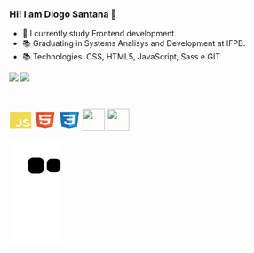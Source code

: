 ### Hi! I am Diogo Santana 👋
<ul>
<li>🌱 I currently study Frontend development.
<li>📚  Graduating in Systems Analisys and Development at IFPB.
<li>📚 Technologies: CSS, HTML5, JavaScript, Sass e GIT
</ul>
<div>
   <a href="https://mail.google.com/mail/u/0/" target="_blank"><img src=https://img.shields.io/badge/Gmail-D14836?style=for-the-badge&logo=gmail&logoColor=white></a>  
  <a href="https://www.linkedin.com/in/diogo-santana-freitas-78852321b" target="_blank"><img src=https://img.shields.io/badge/LinkedIn-0077B5?style=for-the-badge&logo=linkedin&logoColor=white>
  </a> 
</div> 

  
  ##
  
  <div style="display: inline_block"><br>
  <img align="center" alt="Js" height="30" width="40" src="https://raw.githubusercontent.com/devicons/devicon/master/icons/javascript/javascript-plain.svg">
  <img align="center" alt="HTML" height="30" width="40" src="https://raw.githubusercontent.com/devicons/devicon/master/icons/html5/html5-original.svg">
  <img align="center" alt="CSS" height="30" width="40" src="https://raw.githubusercontent.com/devicons/devicon/master/icons/css3/css3-original.svg">
  <img align="center" height="40" width="40" src="https://icongr.am/devicon/sass-original.svg?size=128&color=currentColor" />
     <img align="center" height="40" width="40" src="https://icongr.am/devicon/git-original.svg?size=128&color=ffffff"/>
</div>
  
  ![Snake animation](https://github.com/dxxiogo/dxxiogo/blob/output/github-contribution-grid-snake.svg)
